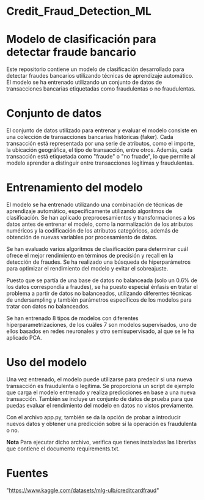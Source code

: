 # Credit_Fraud_Detection_ML
# Modelo de clasificación para detectar fraude bancario
Este repositorio contiene un modelo de clasificación desarrollado para detectar fraudes bancarios utilizando técnicas de aprendizaje automático. El modelo se ha entrenado utilizando un conjunto de datos de transacciones bancarias etiquetadas como fraudulentas o no fraudulentas.

# Conjunto de datos
El conjunto de datos utilizado para entrenar y evaluar el modelo consiste en una colección de transacciones bancarias históricas (faker). Cada transacción está representada por una serie de atributos, como el importe, la ubicación geográfica, el tipo de transacción, entre otros. Además, cada transacción está etiquetada como "fraude" o "no fruade", lo que permite al modelo aprender a distinguir entre transacciones legítimas y fraudulentas.

# Entrenamiento del modelo
El modelo se ha entrenado utilizando una combinación de técnicas de aprendizaje automático, específicamente utilizando algoritmos de clasificación. Se han aplicado preprocesamientos y transformaciones a los datos antes de entrenar el modelo, como la normalización de los atributos numéricos y la codificación de los atributos categóricos, además de obtención de nuevas variables por procesamiento de datos.

Se han evaluado varios algoritmos de clasificación para determinar cuál ofrece el mejor rendimiento en términos de precisión y recall en la detección de fraudes. Se ha realizado una búsqueda de hiperparámetros para optimizar el rendimiento del modelo y evitar el sobreajuste.

Puesto que se partía de una base de datos no balanceada (solo un 0.6% de los datos correspondía a fraudes), se ha puesto especial énfasis en tratar el problema a partir de datos no balanceados, utilizando diferentes técnicas de undersampling y también parámetros específicos de los modelos para tratar con datos no balanceados.

Se han entrenado 8 tipos de modelos con diferentes hiperparametrizaciones, de los cuáles 7 son modelos supervisados, uno de ellos basados en redes neuronales y otro semisupervisado, al que se le ha aplicado PCA.

# Uso del modelo
Una vez entrenado, el modelo puede utilizarse para predecir si una nueva transacción es fraudulenta o legítima. Se proporciona un script de ejemplo que carga el modelo entrenado y realiza predicciones en base a una nueva transacción. También se incluye un conjunto de datos de prueba para que puedas evaluar el rendimiento del modelo en datos no vistos previamente.

Con el archivo app.py, también se da la opción de probar a introducir nuevos datos y obtener una predicción sobre si la operación es fraudulenta o no.

**Nota**
Para ejecutar dicho archivo, verifica que tienes instaladas las librerías que contiene el documento requirements.txt.

# Fuentes
"https://www.kaggle.com/datasets/mlg-ulb/creditcardfraud"
